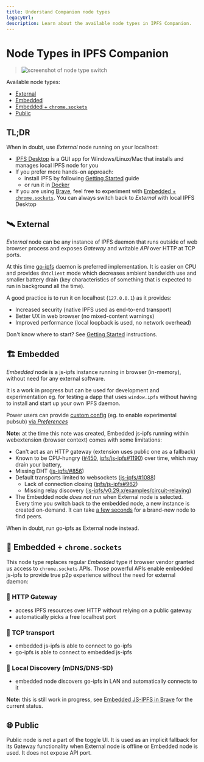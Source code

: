 ```yaml
---
title: Understand Companion node types
legacyUrl:
description: Learn about the available node types in IPFS Companion.
---
```


# Node Types in IPFS Companion

> ![screenshot of node type switch](https://user-images.githubusercontent.com/157609/42382479-b4d98768-8134-11e8-979c-69b758846bf0.png)<br/>


Available node types:

- [External](#%EF%B8%8F-external)
- [Embedded](#%EF%B8%8F-embedded)
- [Embedded + `chrome.sockets`](#-embedded--chromesockets)
- [Public](#-public)

## TL;DR

When in doubt, use _External_ node running on your localhost:
- [IPFS Desktop](https://github.com/ipfs-shipyard/ipfs-desktop) is a GUI app for Windows/Linux/Mac that installs and manages local IPFS node for you
- If you prefer more hands-on approach:
  - install IPFS by following [Getting Started](https://docs.ipfs.io/introduction/usage/) guide
  - or run it in [Docker](https://github.com/ipfs/go-ipfs#docker-usage)
- If you are using [Brave](https://brave.com/), feel free to experiment with [Embedded + `chrome.sockets`](#-embedded--chromesockets).
  You can always switch back to _External_ with local IPFS Desktop


## 🛰️ External

_External_ node can be any instance of IPFS daemon that runs outside of web
browser process and exposes _Gateway_ and writable _API_ over HTTP at TCP ports.

At this time [go-ipfs](https://github.com/ipfs/go-ipfs) daemon is preferred
implementation. It is easier on CPU and provides `dhtclient` mode which
decreases ambient bandwidth use and smaller battery drain (key characteristics
of something that is expected to run in background all the time).

A good practice is to run it on localhost (`127.0.0.1`) as it provides:
- Increased security (native IPFS used as end-to-end transport)
- Better UX in web browser (no mixed-content warnings)
- Improved performance (local loopback is used, no network overhead)

Don't know where to start? See [Getting Started](https://docs.ipfs.io/introduction/usage/) instructions.


## 🏗️ Embedded

_Embedded_ node is a js-ipfs instance running in browser (in-memory), without need for
any external software.

It is a work in progress but can be used for development and experimentation
eg. for testing a dapp that uses `window.ipfs` without having to install and
start up your own IPFS daemon.

Power users can provide [custom config](https://github.com/ipfs/js-ipfs#faq) (eg. to enable experimental pubsub) [via _Preferences_](https://user-images.githubusercontent.com/157609/38084660-0b97c0cc-334e-11e8-9368-823345ced67f.png)

**Note:** at the time this note was created, Embedded js-ipfs running within webextension (browser context) comes with some limitations:

- Can't act as an HTTP gateway (extension uses public one as a fallback)
- Known to be CPU-hungry
  ([#450](https://github.com/ipfs-shipyard/ipfs-companion/issues/450),
  [ipfs/js-ipfs#1190](https://github.com/ipfs/js-ipfs/issues/1190)) over time, which may drain your battery,
- Missing DHT ([js-ipfs/#856](https://github.com/ipfs/js-ipfs/pull/856))
- Default transports limited to websockets ([js-ipfs/#1088](https://github.com/ipfs/js-ipfs/issues/1088))
    - Lack of connection closing
    ([ipfs/js-ipfs#962](https://github.com/ipfs/js-ipfs/issues/962))
    - Missing relay discovery ([js-ipfs/v0.29.x/examples/circuit-relaying](https://github.com/ipfs/js-ipfs/tree/v0.29.3/examples/circuit-relaying))
- The Embedded node _does not run_ when External node is selected.  Every time
  you switch back to the embedded node, a new instance is created on-demand. It
  can take [a few
  seconds](https://user-images.githubusercontent.com/157609/38493690-4a77bd9e-3bf3-11e8-85da-ba06fd94cdbf.gif)
  for a brand-new node to find peers.

When in doubt, run go-ipfs as External node instead.


## 🦄 Embedded + `chrome.sockets`

This node type replaces regular _Embedded_ type if browser vendor granted us access to `chrome.sockets` APIs.
Those powerful APIs enable embedded js-ipfs to provide true p2p experience without the need for external daemon:

### 🚪 HTTP Gateway
- access IPFS resources over HTTP without relying on a public gateway
- automatically picks a free localhost port

###  🚄 TCP transport
- embedded js-ipfs is able to connect to go-ipfs
- go-ipfs is able to connect to embedded js-ipfs

### 🔮 Local Discovery (mDNS/DNS-SD)

- embedded node discovers go-ipfs in LAN  and automatically connects to it

**Note:** this is still work in progress, see [Embedded JS-IPFS in Brave](https://github.com/ipfs-shipyard/ipfs-companion/issues/716) for the current status.

## 🌐 Public

Public node is not a part of the toggle UI. It is used as an implicit fallback for its Gateway functionality when External node is offline or Embedded node is used.
It does not expose API port.
